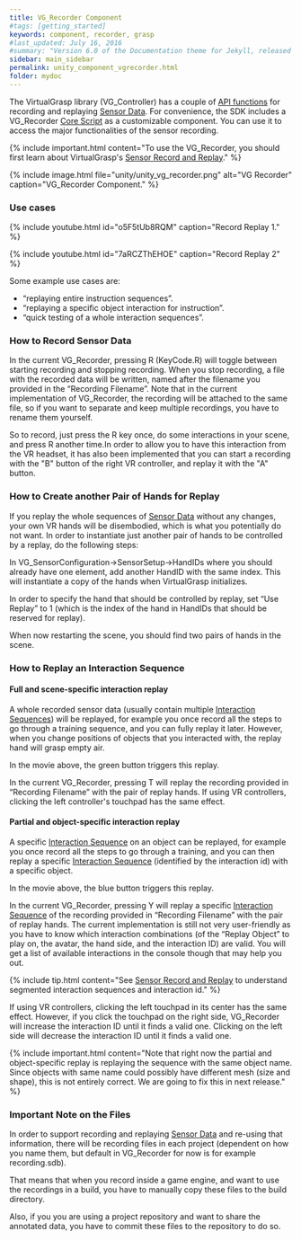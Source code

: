 ```yaml
---
title: VG_Recorder Component
#tags: [getting_started]
keywords: component, recorder, grasp
#last_updated: July 16, 2016
#summary: "Version 6.0 of the Documentation theme for Jekyll, released July 4, 2016, implements relative links so you can view the files offline or on any server without configuring urls and baseurls. Additionally, you can store pages in subdirectories. Templates for alerts and images are available."
sidebar: main_sidebar
permalink: unity_component_vgrecorder.html
folder: mydoc
---
```



The VirtualGrasp library (VG_Controller) has a couple of [API functions](VirtualGrasp_UnityAPI.html#setprocessbyrecordedframe) 
for recording and replaying <a href="#" data-toggle="tooltip" data-original-title="{{site.data.glossary.SensorData}}">Sensor Data</a>. 
For convenience, the SDK includes a VG_Recorder <a href="#" data-toggle="tooltip" data-original-title="{{site.data.glossary.CoreScript}}">Core Script</a>
as a customizable component. You can use it to access the major functionalities of the sensor recording.

{% include important.html content="To use the VG_Recorder, you should first learn about VirtualGrasp's  [Sensor Record and Replay](sensor_record_replay.html#sensor-record-replay)." %}

{% include image.html file="unity/unity_vg_recorder.png" alt="VG Recorder" caption="VG_Recorder Component." %}

### Use cases

{% include youtube.html id="o5F5tUb8RQM" caption="Record Replay 1." %}

{% include youtube.html id="7aRCZThEHOE" caption="Record Replay 2" %}

Some example use cases are:
* “replaying entire instruction sequences”.
* “replaying a specific object interaction for instruction”.
* “quick testing of a whole interaction sequences”.

### How to Record Sensor Data


In the current VG_Recorder, pressing R (KeyCode.R) will toggle between starting recording and stopping recording. 
When you stop recording, a file with the recorded data will be written, named after the filename you provided in the “Recording Filename”. 
Note that in the current implementation of VG_Recorder, the recording will be attached to the same file, so if you want to separate and keep multiple recordings, 
you have to rename them yourself.

So to record, just press the R key once, do some interactions in your scene, and press R another time.In order to allow you to have this interaction from the VR headset,
 it has also been implemented that you can start a recording with the "B" button of the right VR controller, and replay it with the "A" button.

### How to Create another Pair of Hands for Replay

If you replay the whole sequences of <a href="#" data-toggle="tooltip" data-original-title="{{site.data.glossary.SensorData}}">Sensor Data</a>
 without any changes, your own VR hands will be disembodied, which is what you potentially do not want. 
 In order to instantiate just another pair of hands to be controlled by a replay, do the following steps:

<!-- {% include image.html file="unity/unity_vg_recorder.png" alt="VG Recorder" caption="VG_Recorder Component." %} -->

In VG_SensorConfiguration→SensorSetup→HandIDs where you should already have one element, add another HandID with the same index. 
This will instantiate a copy of the hands when VirtualGrasp initializes.

In order to specify the hand that should be controlled by replay, set “Use Replay” to 1 (which is the index of the hand in HandIDs that should be reserved for replay).

When now restarting the scene, you should find two pairs of hands in the scene.

### How to Replay an Interaction Sequence

#### Full and scene-specific interaction replay
A whole recorded sensor data (usually contain multiple <a href="#" data-toggle="tooltip" data-original-title="{{site.data.glossary.InteractionSequence}}">Interaction Sequences</a>)
 will be replayed, for example you once record all the steps to go through a training sequence, and you can fully replay it later. 
However, when you change positions of objects that you interacted with, the replay hand will grasp empty air. 

In the movie above, the green button triggers this replay.

In the current VG_Recorder, pressing T will replay the recording provided in “Recording Filename” with the pair of replay hands. 
If using VR controllers, clicking the left controller's touchpad has the same effect.

#### Partial and object-specific interaction replay
A specific <a href="#" data-toggle="tooltip" data-original-title="{{site.data.glossary.InteractionSequence}}">Interaction Sequence</a>
 on an object can be replayed, for example you once record all the steps to go through a training, 
and you can then replay a specific <a href="#" data-toggle="tooltip" data-original-title="{{site.data.glossary.InteractionSequence}}">Interaction Sequence</a>
(identified by the interaction id) with a specific object. 

In the movie above, the blue button triggers this replay.

In the current VG_Recorder, pressing Y will replay a specific 
<a href="#" data-toggle="tooltip" data-original-title="{{site.data.glossary.InteractionSequence}}">Interaction Sequence</a>
of the recording provided in “Recording Filename” with the pair of replay hands. The current implementation is still not very user-friendly as you have to
know which interaction combinations (of the “Replay Object” to play on, the avatar, the hand side, and the interaction ID) are valid. 
You will get a list of available interactions in the console though that may help you out.
 
{% include tip.html content="See [Sensor Record and Replay](sensor_record_replay.html#background) to understand segmented interaction sequences and interaction id." %}

If using VR controllers, clicking the left touchpad in its center has the same effect. However, if you click the touchpad on the right side, 
VG_Recorder will increase the interaction ID until it finds a valid one. Clicking on the left side will decrease the interaction ID until it finds a valid one.

{% include important.html content="Note that right now the partial and object-specific replay is replaying the sequence with the same object name. 
Since objects with same name could possibly have different mesh (size and shape), this is not entirely correct. We are going to fix this in next release." %}


### Important Note on the Files

In order to support recording and replaying <a href="#" data-toggle="tooltip" data-original-title="{{site.data.glossary.SensorData}}">Sensor Data</a>
 and re-using that information, there will be recording files in each project 
(dependent on how you name them, but default in VG_Recorder for now is for example recording.sdb).

That means that when you record inside a game engine, and want to use the recordings in a build, you have to manually copy these files to the build directory.

Also, if you you are using a project repository and want to share the annotated data, you have to commit these files to the repository to do so.